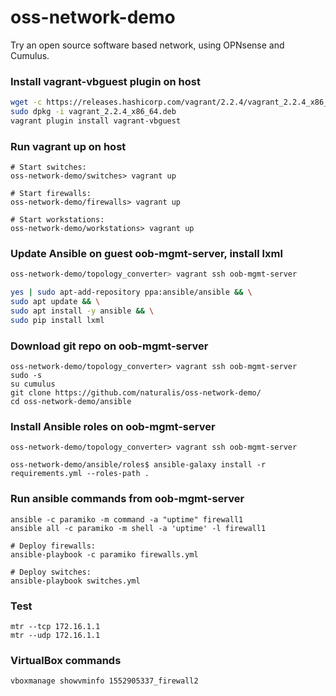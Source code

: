 # oss-network-demo

Try an open source software based network, using OPNsense and Cumulus.


### Install vagrant-vbguest plugin on host
```bash
wget -c https://releases.hashicorp.com/vagrant/2.2.4/vagrant_2.2.4_x86_64.deb
sudo dpkg -i vagrant_2.2.4_x86_64.deb
vagrant plugin install vagrant-vbguest
```

### Run vagrant up on host
   
    # Start switches:
    oss-network-demo/switches> vagrant up

    # Start firewalls:
    oss-network-demo/firewalls> vagrant up

    # Start workstations:
    oss-network-demo/workstations> vagrant up


### Update Ansible on guest oob-mgmt-server, install lxml
```bash
oss-network-demo/topology_converter> vagrant ssh oob-mgmt-server

yes | sudo apt-add-repository ppa:ansible/ansible && \
sudo apt update && \
sudo apt install -y ansible && \
sudo pip install lxml
```

### Download git repo on oob-mgmt-server
    oss-network-demo/topology_converter> vagrant ssh oob-mgmt-server
    sudo -s
    su cumulus
    git clone https://github.com/naturalis/oss-network-demo/
    cd oss-network-demo/ansible


### Install Ansible roles on oob-mgmt-server
    oss-network-demo/topology_converter> vagrant ssh oob-mgmt-server
    
    oss-network-demo/ansible/roles$ ansible-galaxy install -r requirements.yml --roles-path .


### Run ansible commands from oob-mgmt-server
    ansible -c paramiko -m command -a "uptime" firewall1
    ansible all -c paramiko -m shell -a 'uptime' -l firewall1

    # Deploy firewalls:
    ansible-playbook -c paramiko firewalls.yml

    # Deploy switches:
    ansible-playbook switches.yml


### Test
    mtr --tcp 172.16.1.1
    mtr --udp 172.16.1.1

### VirtualBox commands
    vboxmanage showvminfo 1552905337_firewall2
